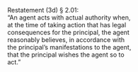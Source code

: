 Restatement (3d) § 2.01:  
“An agent acts with actual authority when,  
at the time of taking action that has legal  
consequences for the principal, the agent  
reasonably believes, in accordance with  
the principal’s manifestations to the agent,  
that the principal wishes the agent so to  
act.”